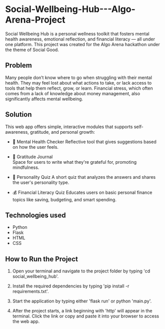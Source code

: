 # Social-Wellbeing-Hub---Algo-Arena-Project

Social Wellbeing Hub is a personal wellness toolkit that fosters mental health awareness, emotional reflection, and financial literacy — all under one platform. This project was created for the Algo Arena hackathon under the theme of Social Good.

## Problem

Many people don’t know where to go when struggling with their mental health. They may feel lost about what actions to take, or lack access to tools that help them reflect, grow, or learn. Financial stress, which often comes from a lack of knowledge about money management, also significantly affects mental wellbeing.

## Solution

This web app offers simple, interactive modules that supports self-awareness, gratitude, and personal growth:

- 🧠 Mental Health Checker 
  Reflective tool that gives suggestions based on how the user feels.

- 📔 Gratitude Journal  
  Space for users to write what they're grateful for, promoting mindfulness.

- 🧩 Personality Quiz
  A short quiz that analyzes the answers and shares the user's personality type.

- 💰 Financial Literacy Quiz 
  Educates users on basic personal finance topics like saving, budgeting, and smart spending.

## Technologies used

- Python
- Flask
- HTML
- CSS

## How to Run the Project

1. Open your terminal and navigate to the project folder by typing 'cd social_wellbeing_hub'.

2. Install the required dependencies by typing 'pip install -r requirements.txt'.

3. Start the application by typing either 'flask run' or python 'main.py'.

4. After the project starts, a link beginning with 'http' will appear in the terminal. Click the link or copy and paste it into your browser to access the web app.
